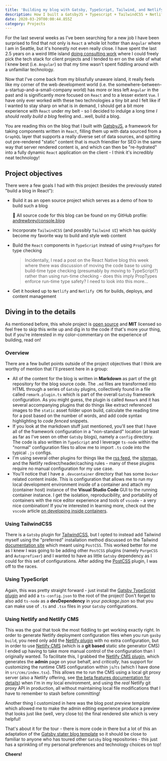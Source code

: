 ```yaml
---
title: 'Building my blog with Gatsby, TypeScript, Tailwind, and Netlify CMS'
description: How I built a GatsbyJS + Typescript + TailwindCSS + Netlify CMS blog website
date: 2020-03-29T00:00:44.855Z
category: Projects
---
```

For the last several weeks as I've been searching for a new job I have been surprised to find that not only is `React` a whole lot hotter than `Angular` where I am in Seattle, but it's honestly not even really close. I have spent the last 2.5 years on a weird little island [doing consulting work](https://www.fluencyy.com) where I could freely pick the tech stack for client projects and I tended to err on the side of what I knew best (i.e. `Angular`) so that my time wasn't spent fiddling around with a unfamiliar technology.


Now that I've come back from my blissfully unaware island, it really feels like my corner of the web development world (i.e. the somewhere-between-a-startup-and-a-small-company world) has more or less left `Angular` in the past and is significantly more focused on `React` and to a lesser extent `Vue`. I have only ever worked with these two technologies a tiny bit and I felt like if I wanted to stay sharp on what is in demand, I should get a bit more experience with `React` under my belt - so I decided to indulge a long time *I should really build a blog* feeling and...well, build a blog.


You are reading this on the blog that I built with [GatsbyJS](https://www.gatsbyjs.org/), a framework for taking components written in `React`, filling them up with data sourced from a `GraphQL` layer that supports a really diverse set of data sources, and spitting out pre-rendered "static" content that is much friendlier for SEO in the same way that server rendered content is, and which can then be "re-hydrated" into a fully dynamic `React` application on the client - I think it's incredibly neat technology!

## Project objectives

There were a few goals I had with this project (besides the previously stated "build a blog in React"):

- Build it as an open source project which serves as a demo of how to build such a blog

  🎉 All source code for this blog can be found on my GitHub profile: [andrewbrey/console.blog](https://github.com/andrewbrey/console.blog)

- Incorporate `TailwindCSS` (and possibly `Tailwind UI`) which has quickly become my favorite way to build and style web content

- Build the `React` components in `TypeScript` instead of using `PropTypes` for type checking

  > Incidentally, I read a post on the React Native blog this week where there was discussion of moving the code base to using build-time type checking (presumably by moving to TypeScript?) rather than using run-time checking - does this imply PropTypes enforce run-time type safety? I need to look into this more...

- Get it hooked up to `Netlify` and `Netlify CMS` for builds, deploys, and content management

## Diving in to the details

As mentioned before, this whole project is [open source](https://github.com/andrewbrey/console.blog) and **MIT** licensed so feel free to skip this write up and dig in to the code if that's more your thing, but if you're interested in my color-commentary on the experience of building, read on!

### Overview

There are a few bullet points outside of the project objectives that I think are worthy of mention that I'll present here in a group:

- All of the content for the blog is written in **Markdown** as part of the git repository for the blog source code. The `.md` files are transformed into HTML through a series of `Gatsby` plugins, collectively found in a file called `remark.plugin.ts` which is part of the overall `Gatsby` framework configuration. As you might guess, the plugin is called `Remark` and it has several accompanying plugins that do things like extract referenced images to the `static` asset folder upon build, calculate the reading time for a post based on the number of words, and add code syntax highlighting to *code fenced* snippets.
- If you look at the markdown stuff just mentioned, you'll see that I have all of the framework configuration in a "non-standard" location (at least as far as I've seen on other `Gatsby` blogs), namely a `config` directory. The code is also written in `TypeScript` and I leverage `ts-node` within the "normal" configuration files to allow me to import `.ts` code into the typical `.js` configs.
- I'm using several other plugins for things like the [rss feed](https://blog.andrewbrey.com/rss.xml), the [sitemap](https://blog.andrewbrey.com/sitemap.xml), and the Netlify redirect/header/caching rules - many of these plugins require no manual configuration for my use case.
- You'll notice that I have a `.devcontainer` directory that has some `Docker` related content inside. This is configuration that allows me to run my local development environment inside of a container and attach my (container host) instance of the **Visual Studio Code** GUI to the running container instance. I get the isolation, reproducibility, and portability of containers with the nice editor experience and tools of `vscode` - a very nice combination! If you're interested in learning more, check out the `vscode` article [on developing inside containers](https://code.visualstudio.com/docs/remote/containers).

### Using TailwindCSS

There is a `Gatsby` plugin for [TailwindCSS](https://www.gatsbyjs.org/packages/gatsby-plugin-tailwindcss/), but I opted to instead add Tailwind myself using the "preferred" installation method discussed on the Tailwind [documentation site](https://tailwindcss.com/docs/installation/#using-tailwind-with-postcss) which meant using `PostCSS`. This worked better for me as I knew I was going to be adding other `PostCSS` plugins (namely `PurgeCSS` and `Autoprefixer`) and I wanted to have as little `Gatsby` dependency as I could for this set of configurations. After adding the [PostCSS](https://www.gatsbyjs.org/packages/gatsby-plugin-postcss/) plugin, I was off to the races.

### Using TypeScript

Again, this was pretty straight forward - just install the [Gatsby TypeScript plugin](https://www.gatsbyjs.org/packages/gatsby-plugin-typescript/) and add a `ts-config.json` to the root of the project! Don't forget to also add `ts-node` as a **devDependency** in your *package.json* so that you can make use of `.ts` and `.tsx` files in your `Gatsby` configurations.

### Using Netlify and Netlify CMS

This was the goal that took the most fiddling to get working exactly right. In order to generate Netlify deployment configuration files when you run `gasby build`, you need only add the [Netlify plugin](https://www.gatsbyjs.org/packages/gatsby-plugin-netlify/) with no extra configuration, but in order to use [Netlify CMS](https://www.netlifycms.org/) (which is a **git based** static site generator CMS) I ended up having to take more manual control of the configuration than I originally wanted. To facilitate this, I grabbed the [Netlify CMS plugin](https://www.gatsbyjs.org/packages/gatsby-plugin-netlify-cms/), which generates the **admin** page on your behalf, and *critically*, has support for customizing the runtime CMS configuration within `js`/`ts` (which I have done in `src/cms/index.tsx`). This allows me to run the CMS using a local git proxy server (also a Netlify offering, see [the beta features documentation for details](https://www.netlifycms.org/docs/beta-features/)) when I'm in my local environment, and using the *real* Netlify git proxy API in production, all without maintaining local file modifications that I have to remember to stash before committing!

Another thing I customized in here was the blog post *preview template* which allowed me to make the admin editing experience produce a preview that looks just like (well, very close to) the final rendered site which is very helpful!



That's about it for the tour - there is more code in there but a lot of this an adaptation of the [Gatsby stater blog template](https://github.com/gatsbyjs/gatsby-starter-blog) so it should be close to familiar to anyone who has toured other `Gatsby` blog repositories - this just has a sprinkling of my personal preferences and technology choices on top!

**Cheers!**